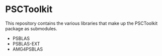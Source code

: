 # PSCToolkit

This repository contains the various libraries that make up the PSCToolkit package as submodules. 

- PSBLAS
- PSBLAS-EXT
- AMG4PSBLAS
